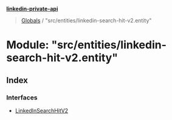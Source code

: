 **[linkedin-private-api](../README.md)**

> [Globals](../globals.md) / "src/entities/linkedin-search-hit-v2.entity"

# Module: "src/entities/linkedin-search-hit-v2.entity"

## Index

### Interfaces

- [LinkedInSearchHitV2](../interfaces/_src_entities_linkedin_search_hit_v2_entity_.linkedinsearchhitv2.md)
